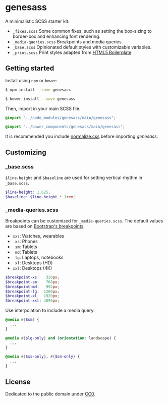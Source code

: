 # genesass

A minimalistic SCSS starter kit.

- `_fixes.scss` Some common fixes, such as setting the box-sizing to border-box and enhancing font rendering.
- `_media-queries.scss` Breakpoints and media queries.
- `_base.scss` Opinionated default styles with customizable variables.
- `_print.scss` Print styles adapted from [HTML5 Boilerplate](https://github.com/h5bp/html5-boilerplate/blob/master/src/css/main.css).


## Getting started

Install using `npm` or `bower`:

```sh
$ npm install --save genesass
```

```sh
$ bower install --save genesass
```

Then, import in your main SCSS file:

```scss
@import "../node_modules/genesass/main/genesass";
```

```scss
@import "../bower_components/genesass/main/genesass";
```

It is recommended you include [normalize.css](https://github.com/necolas/normalize.css) before importing *genesass*.


## Customizing

### \_base.scss

`$line-height` and `$baseline` are used for setting vertical rhythm in `_base.scss`.

```scss
$line-height: 1.625;
$baseline: $line-height * 1rem;
```

### \_media-queries.scss

Breakpoints can be customized for `_media-queries.scss`. The default values are based on [Bootstrap's breakpoints](http://getbootstrap.com/css/#responsive-utilities).

- `xxs`: Watches, wearables
- ` xs`: Phones
- ` sm`: Tablets
- ` md`: Tablets
- ` lg`: Laptops, notebooks
- ` xl`: Desktops (HD)
- `xxl`: Desktops (4K)

```scss
$breakpoint-xs:   320px;
$breakpoint-sm:   768px;
$breakpoint-md:   992px;
$breakpoint-lg:  1200px;
$breakpoint-xl:  1920px;
$breakpoint-xxl: 4096px;
```

Use interpolation to include a media query:

```scss
@media #{$sm} {
  ...
}
```

```scss
@media #{$lg-only} and (orientation: landscape) {
  ...
}
```

```scss
@media #{$xs-only}, #{$sm-only} {
  ...
}
```


## License

Dedicated to the public domain under [CC0](https://github.com/aguynamedruchir/genesass/blob/master/LICENSE).
